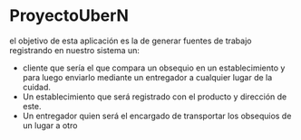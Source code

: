 # ProyectoUberN
el objetivo de esta aplicación es la de generar fuentes de trabajo registrando en nuestro sistema un: 

* cliente que sería el que compara un obsequio en un establecimiento y para luego enviarlo mediante un entregador a cualquier lugar de la cuidad. 
* Un establecimiento que será registrado con el producto y dirección de este.
* Un entregador quien será el encargado de transportar los obsequios de un lugar a otro
